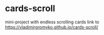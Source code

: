 # cards-scroll
mini-project with endless scrolling cards
link to https://vladimirgromyko.github.io/cards-scroll/
